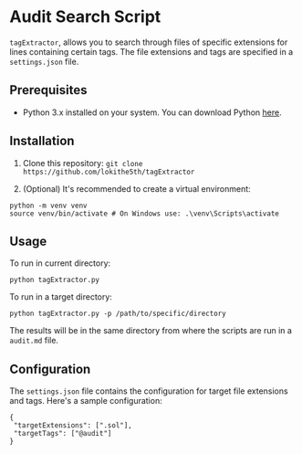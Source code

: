 # Audit Search Script

`tagExtractor`, allows you to search through files of specific extensions for lines containing certain tags. The file extensions and tags are specified in a `settings.json` file.

## Prerequisites

- Python 3.x installed on your system. You can download Python [here](https://www.python.org/downloads/).

## Installation

1. Clone this repository: `git clone https://github.com/lokithe5th/tagExtractor`

2. (Optional) It's recommended to create a virtual environment:
```
python -m venv venv
source venv/bin/activate # On Windows use: .\venv\Scripts\activate
```

## Usage  

To run in current directory:  
```
python tagExtractor.py
```

To run in a target directory:  
```
python tagExtractor.py -p /path/to/specific/directory
```

The results will be in the same directory from where the scripts are run in a `audit.md` file.

## Configuration

The `settings.json` file contains the configuration for target file extensions and tags. Here's a sample configuration:

```
{
 "targetExtensions": [".sol"],
 "targetTags": ["@audit"]
}
```